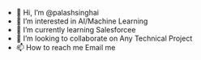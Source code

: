 - 👋 Hi, I’m @palashsinghai
- 👀 I’m interested in AI/Machine Learning
- 🌱 I’m currently learning Salesforcee
- 💞️ I’m looking to collaborate on Any Technical Project
- 📫 How to reach me Email me
